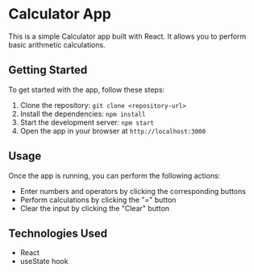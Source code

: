# Calculator App

This is a simple Calculator app built with React. It allows you to perform basic arithmetic calculations.

## Getting Started

To get started with the app, follow these steps:

1. Clone the repository: `git clone <repository-url>`
2. Install the dependencies: `npm install`
3. Start the development server: `npm start`
4. Open the app in your browser at `http://localhost:3000`

## Usage

Once the app is running, you can perform the following actions:

- Enter numbers and operators by clicking the corresponding buttons
- Perform calculations by clicking the "=" button
- Clear the input by clicking the "Clear" button

## Technologies Used

- React
- useState hook

